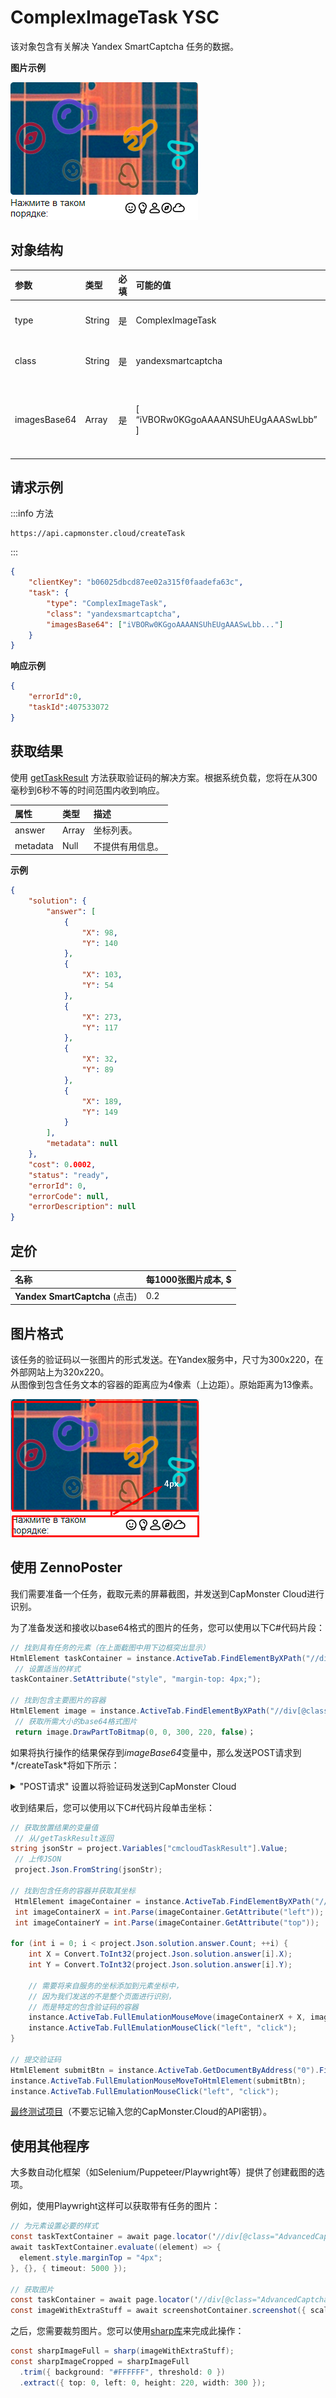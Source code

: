 ﻿---
sidebar_position: 12
sidebar_label: ComplexImageTask YSC
draft: true
---

# ComplexImageTask YSC

该对象包含有关解决 Yandex SmartCaptcha 任务的数据。

**图片示例**

![](example-image.png)

## **对象结构**

|**参数**|**类型**|**必填**|**可能的值**|**描述**|
| :- | :- | :- | :- | :- |
|type|String|是|ComplexImageTask|定义任务对象类型。|
|class|String|是|yandexsmartcaptcha|定义任务对象类。|
|imagesBase64|Array|是|[ “iVBORw0KGgoAAAANSUhEUgAAASwLbb” ]|包含一个以 base64 格式的图像的列表。|

## **请求示例**

:::info 方法
```http
https://api.capmonster.cloud/createTask
```
:::

```json
{
    "clientKey": "b06025dbcd87ee02a315f0faadefa63c",
    "task": {
        "type": "ComplexImageTask",
        "class": "yandexsmartcaptcha",
        "imagesBase64": ["iVBORw0KGgoAAAANSUhEUgAAASwLbb..."]
    }
}
```

**响应示例**
```json
{
    "errorId":0,
    "taskId":407533072
}
```

## **获取结果**

使用 [getTaskResult](../api/methods/get-task-result.md) 方法获取验证码的解决方案。根据系统负载，您将在从300毫秒到6秒不等的时间范围内收到响应。

|**属性**|**类型**|**描述**|
| :- | :- | :- |
|answer|Array|坐标列表。|
|metadata|Null|不提供有用信息。|

**示例**

```json
{
	"solution": {
		"answer": [
			{
				"X": 98,
				"Y": 140
			},
			{
				"X": 103,
				"Y": 54
			},
			{
				"X": 273,
				"Y": 117
			},
			{
				"X": 32,
				"Y": 89
			},
			{
				"X": 189,
				"Y": 149
			}
		],
		"metadata": null
	},
	"cost": 0.0002,
	"status": "ready",
	"errorId": 0,
	"errorCode": null,
	"errorDescription": null
}
```

## **定价**

|**名称**|**每1000张图片成本, $**|
| :- | :- |
|**Yandex SmartCaptcha** (点击)|0.2|

## **图片格式**
该任务的验证码以一张图片的形式发送。在Yandex服务中，尺寸为300x220，在外部网站上为320x220。<br/>
从图像到包含任务文本的容器的距离应为4像素（上边距）。原始距离为13像素。

![](image-format.png)

## **使用 ZennoPoster**

我们需要准备一个任务，截取元素的屏幕截图，并发送到CapMonster Cloud进行识别。<br/>

为了准备发送和接收以base64格式的图片的任务，您可以使用以下C#代码片段：<br/>

```csharp
// 找到具有任务的元素（在上面截图中用下边框突出显示）
HtmlElement taskContainer = instance.ActiveTab.FindElementByXPath("//div[@class=\"AdvancedCaptcha-SilhouetteTask\"]", 0);
 // 设置适当的样式
taskContainer.SetAttribute("style", "margin-top: 4px;");

// 找到包含主要图片的容器 
HtmlElement image = instance.ActiveTab.FindElementByXPath("//div[@class=\"AdvancedCaptcha AdvancedCaptcha_silhouette\"]", 0);
 // 获取所需大小的base64格式图片
 return image.DrawPartToBitmap(0, 0, 300, 220, false)；
```

如果将执行操作的结果保存到*imageBase64*变量中，那么发送POST请求到*/createTask*将如下所示：

<details>
    <summary>"POST请求" 设置以将验证码发送到CapMonster Cloud</summary>

![](post-request-ex.png)
</details>

收到结果后，您可以使用以下C#代码片段单击坐标：

```csharp
// 获取放置结果的变量值
 // 从/getTaskResult返回
string jsonStr = project.Variables["cmcloudTaskResult"].Value;
 // 上传JSON
 project.Json.FromString(jsonStr);

// 找到包含任务的容器并获取其坐标
 HtmlElement imageContainer = instance.ActiveTab.FindElementByXPath("//div[@class=\"AdvancedCaptcha AdvancedCaptcha_silhouette\"]", 0);
 int imageContainerX = int.Parse(imageContainer.GetAttribute("left"));
 int imageContainerY = int.Parse(imageContainer.GetAttribute("top"));

for (int i = 0; i < project.Json.solution.answer.Count; ++i) {
	int X = Convert.ToInt32(project.Json.solution.answer[i].X);
	int Y = Convert.ToInt32(project.Json.solution.answer[i].Y);
	
	// 需要将来自服务的坐标添加到元素坐标中，
	// 因为我们发送的不是整个页面进行识别，
	// 而是特定的包含验证码的容器
	instance.ActiveTab.FullEmulationMouseMove(imageContainerX + X, imageContainerY + Y);
	instance.ActiveTab.FullEmulationMouseClick("left", "click");
}

// 提交验证码
HtmlElement submitBtn = instance.ActiveTab.GetDocumentByAddress("0").FindElementByTag("form", 0).FindChildByAttribute("span", "class", "CaptchaButton-SubmitContent", "regexp", 0);
instance.ActiveTab.FullEmulationMouseMoveToHtmlElement(submitBtn);
instance.ActiveTab.FullEmulationMouseClick("left", "click");
```

[最终测试项目](https://drive.google.com/drive/folders/1QNNcBXBGjGZMc6AQ7bdYtr4YEQEumxT4)（不要忘记输入您的CapMonster.Cloud的API密钥）。<br/>


## **使用其他程序**

大多数自动化框架（如Selenium/Puppeteer/Playwright等）提供了创建截图的选项。<br/>

例如，使用Playwright这样可以获取带有任务的图片：

```csharp
// 为元素设置必要的样式
const taskTextContainer = await page.locator('//div[@class="AdvancedCaptcha-SilhouetteTask"]');
await taskTextContainer.evaluate((element) => {
  element.style.marginTop = "4px";
}, {}, { timeout: 5000 });

// 获取图片
const taskContainer = await page.locator('//div[@class="AdvancedCaptcha AdvancedCaptcha_silhouette"]');
const imageWithExtraStuff = await screenshotContainer.screenshot({ scale: "css", timeout: 5000});
```

之后，您需要裁剪图片。您可以使用[sharp库](https://www.npmjs.com/package/sharp)来完成此操作：

```csharp
const sharpImageFull = sharp(imageWithExtraStuff);
const sharpImageCropped = sharpImageFull
  .trim({ background: "#FFFFFF", threshold: 0 })
  .extract({ top: 0, left: 0, height: 220, width: 300 });
```
